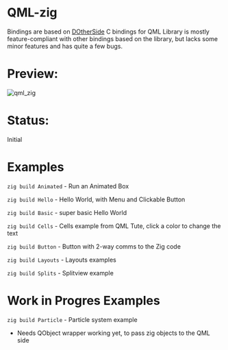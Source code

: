 # QML-zig

Bindings are based on [DOtherSide](https://github.com/filcuc/dotherside) C bindings for QML Library is mostly feature-compliant with other bindings based on the library, but lacks some minor features and has quite a few bugs.

# Preview:
![qml_zig](https://user-images.githubusercontent.com/6756180/102698635-a5518500-421d-11eb-8705-98013d2328d7.jpg)

# Status:

Initial

# Examples

`zig build Animated` - Run an Animated Box

`zig build Hello` - Hello World, with Menu and Clickable Button

`zig build Basic` - super basic Hello World

`zig build Cells` - Cells example from QML Tute, click a color to change the text

`zig build Button` - Button with 2-way comms to the Zig code

`zig build Layouts` - Layouts examples

`zig build Splits` - Splitview example

# Work in Progres Examples

`zig build Particle` - Particle system example
- Needs QObject wrapper working yet, to pass zig objects to the QML side
